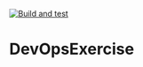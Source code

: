[![Build and test](https://github.com/Sand82/DevOpsExercise/actions/workflows/pipeline.js.yml/badge.svg)](https://github.com/Sand82/DevOpsExercise/actions/workflows/pipeline.js.yml)
# DevOpsExercise
